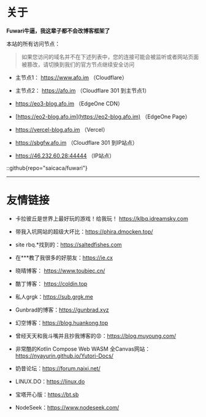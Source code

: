 # 关于

**Fuwari牛逼，我这辈子都不会改博客框架了**

本站的所有访问节点： 

> 如果您访问的域名并不在下述列表中，您的连接可能会被监听或者网站页面被篡改，请切换到我们的官方节点继续安全访问

- 主节点1： https://www.afo.im （Cloudflare）

- 主节点2： https://afo.im （Cloudflare 301 到主节点1）

- https://eo3-blog.afo.im （EdgeOne CDN）

- [https://eo2-blog.afo.im](https://eo2-blog.afo.im) （EdgeOne Page）

- https://vercel-blog.afo.im （Vercel）

- https://sbgfw.afo.im （Cloudflare 301 到IP站点）

- https://46.232.60.28:44444 （IP站点）

::github{repo="saicaca/fuwari"}

---

# 友情链接

- 卡拉彼丘是世界上最好玩的游戏！给我玩！ https://klbq.idreamsky.com

- 带我入坑网站的超级大坏比：https://phira.dmocken.top/

- site rbq.*找到的：https://saltedfishes.com

- 在***教了我很多的好朋友：https://ie.cx

- 晓晴博客： https://www.toubiec.cn/

- 酷丁博客： https://coldin.top

- 私人grgk：https://sub.grgk.me

- Gunbrad的博客：https://gunbrad.xyz

- 幻空博客：https://blog.huankong.top

- 曾经天天和我斗嘴并且抄我博客的😡：https://blog.muyoung.com/

- 非常酷的Kotlin Compose Web WASM 全Canvas网站：https://nyayurin.github.io/Yutori-Docs/

- 奶昔论坛：https://forum.naixi.net/

- LINUX.DO：https://linux.do

- 宝塔开心版：https://bt.sb

- NodeSeek：https://www.nodeseek.com/